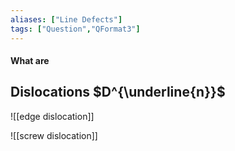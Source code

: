 ```yaml
---
aliases: ["Line Defects"]
tags: ["Question","QFormat3"]
---
```


#### What are
## Dislocations $D^{\underline{n}}$

![[edge dislocation]]

![[screw dislocation]]